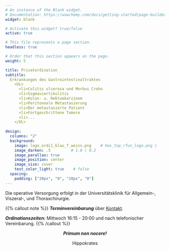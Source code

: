 ```yaml
---
# An instance of the Blank widget.
# Documentation: https://wowchemy.com/docs/getting-started/page-builder/
widget: blank

# Activate this widget? true/false
active: true

# This file represents a page section.
headless: true

# Order that this section appears on the page.
weight: 5

title: Privatordination
subtitle: 
  Erkrankungen des Gastrointestinaltraktes 
    <UL>
      <li>Colitis ulcerosa und Morbus Crohn
      <li>Sigmaviertikulitis
      <li>Kolon- u. Rektumkarzinom
      <li>Peritoneale Metastasierung
      <li>Der metastasierte Patient
      <li>Fortgeschrittene Tumore 
      <li>...
    </UL>
  
design:
  columns: "2"
  background:
    image: logo_ordi1_blau_T_weiss.png    # hex_top_rfun_logo.png | 
    image_darken: .5         # 1.0 | 0.2
    image_parallax: true
    image_position: center
    image_size: cover
    text_color_light: true    # false
  spacing:
    padding: ["20px", "0", "20px", "0"]
---
```


<p></p>

Die operative Versorgung erfolgt in der Universitätsklinik für Allgemein-, Viszeral-, und Thoraxchirurgie. 

{{% callout note %}}
**_Terminvereinbarung_** über [Kontakt](#contact). 

**_Ordinationszeiten:_** Mittwoch 16:15 - 20:00 und nach telefonischer Vereinbarung. 
{{% /callout %}}

<div style="text-align:center;">  

**_Primum non nocere!_** 

Hippokrates
</div>


